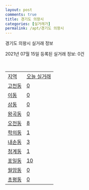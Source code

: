 ```yaml
---
layout: post
comments: true
title: 경기도 의왕시
categories: [실거래가]
permalink: /apt/경기도 의왕시
---
```


경기도 의왕시 실거래 정보

2021년 07월 15일 등록된 실거래 정보: 0건

<script type="text/javascript">
  google.charts.load('current', {'packages':['corechart']});
  google.charts.setOnLoadCallback(drawChart);

  function drawChart() {
    var data = google.visualization.arrayToDataTable([['거래일', '매매', '전월세', '전매'], ['20-07', 116, 157, 4], ['20-08', 148, 258, 3], ['20-09', 106, 565, 2], ['20-10', 146, 350, 0], ['20-11', 258, 261, 0], ['20-12', 400, 243, 2], ['21-01', 261, 266, 2], ['21-02', 189, 236, 2], ['21-03', 179, 282, 2], ['21-04', 163, 260, 1], ['21-05', 159, 219, 5], ['21-06', 120, 302, 0], ['21-07', 3, 46, 0]]);

    var options = {
      title: '최근 1년간 유형별 거래량 추이',
      legend: { position: 'bottom' }
    };

    var chart = new google.visualization.LineChart(document.getElementById('columnchart_material'));
    chart.draw(data, (options));
  }
</script>

<div id="columnchart_material" style="width: 95%; margin-left: -35px"></div>
<br>
<table class="sortable">
  <tr>
    <td><a href="#">지역</a></td>
    <td><a href="#">오늘 실거래</a></td>
  </tr>

  
  <tr class="item">
    <td><a href="경기도 의왕시 고천동">고천동</a></td>
    <td><a href="경기도 의왕시 고천동">0</a></td>
  </tr>
    

  <tr class="item">
    <td><a href="경기도 의왕시 이동">이동</a></td>
    <td><a href="경기도 의왕시 이동">0</a></td>
  </tr>
    

  <tr class="item">
    <td><a href="경기도 의왕시 삼동">삼동</a></td>
    <td><a href="경기도 의왕시 삼동">0</a></td>
  </tr>
    

  <tr class="item">
    <td><a href="경기도 의왕시 왕곡동">왕곡동</a></td>
    <td><a href="경기도 의왕시 왕곡동">0</a></td>
  </tr>
    

  <tr class="item">
    <td><a href="경기도 의왕시 오전동">오전동</a></td>
    <td><a href="경기도 의왕시 오전동">8</a></td>
  </tr>
    

  <tr class="item">
    <td><a href="경기도 의왕시 학의동">학의동</a></td>
    <td><a href="경기도 의왕시 학의동">1</a></td>
  </tr>
    

  <tr class="item">
    <td><a href="경기도 의왕시 내손동">내손동</a></td>
    <td><a href="경기도 의왕시 내손동">3</a></td>
  </tr>
    

  <tr class="item">
    <td><a href="경기도 의왕시 청계동">청계동</a></td>
    <td><a href="경기도 의왕시 청계동">1</a></td>
  </tr>
    

  <tr class="item">
    <td><a href="경기도 의왕시 포일동">포일동</a></td>
    <td><a href="경기도 의왕시 포일동">10</a></td>
  </tr>
    

  <tr class="item">
    <td><a href="경기도 의왕시 월암동">월암동</a></td>
    <td><a href="경기도 의왕시 월암동">0</a></td>
  </tr>
    

  <tr class="item">
    <td><a href="경기도 의왕시 초평동">초평동</a></td>
    <td><a href="경기도 의왕시 초평동">0</a></td>
  </tr>
    


</table>


    